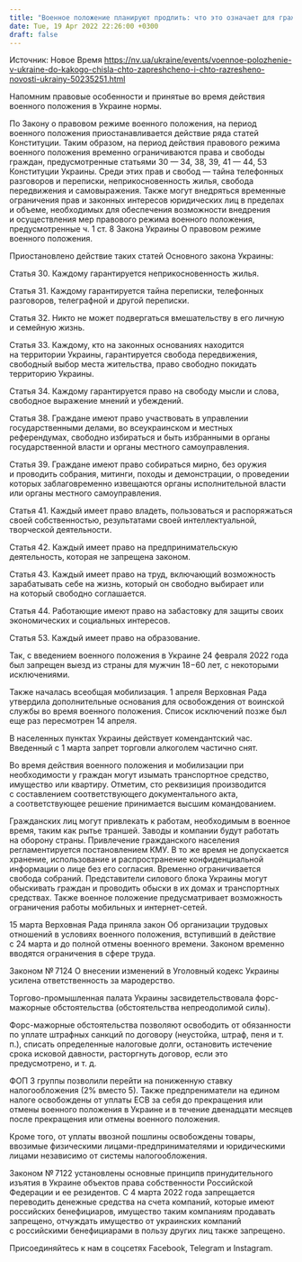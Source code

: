 ```yaml
---
title: "Военное положение планируют продлить: что это означает для граждан Украины"
date: Tue, 19 Apr 2022 22:26:00 +0300
draft: false
---
```

Источник: Новое Время https://nv.ua/ukraine/events/voennoe-polozhenie-v-ukraine-do-kakogo-chisla-chto-zapreshcheno-i-chto-razresheno-novosti-ukrainy-50235251.html


 Напомним правовые особенности и принятые во время действия военного положения в Украине нормы.

По Закону о правовом режиме военного положения, на период военного положения приостанавливается действие ряда статей Конституции. Таким образом, на период действия правового режима военного положения временно ограничиваются права и свободы граждан, предусмотренные статьями 30 — 34, 38, 39, 41 — 44, 53 Конституции Украины. Среди этих прав и свобод — тайна телефонных разговоров и переписки, неприкосновенность жилья, свобода передвижения и самовыражения. Также могут внедряться временные ограничения прав и законных интересов юридических лиц в пределах и объеме, необходимых для обеспечения возможности внедрения и осуществления мер правового режима военного положения, предусмотренные ч. 1 ст. 8 Закона Украины О правовом режиме военного положения.

Приостановлено действие таких статей Основного закона Украины:

Статья 30. Каждому гарантируется неприкосновенность жилья.

Статья 31. Каждому гарантируется тайна переписки, телефонных разговоров, телеграфной и другой переписки.

Статья 32. Никто не может подвергаться вмешательству в его личную и семейную жизнь.

Статья 33. Каждому, кто на законных основаниях находится на территории Украины, гарантируется свобода передвижения, свободный выбор места жительства, право свободно покидать территорию Украины.

Статья 34. Каждому гарантируется право на свободу мысли и слова, свободное выражение мнений и убеждений.

Статья 38. Граждане имеют право участвовать в управлении государственными делами, во всеукраинском и местных референдумах, свободно избираться и быть избранными в органы государственной власти и органы местного самоуправления.

Статья 39. Граждане имеют право собираться мирно, без оружия и проводить собрания, митинги, походы и демонстрации, о проведении которых заблаговременно извещаются органы исполнительной власти или органы местного самоуправления.

Статья 41. Каждый имеет право владеть, пользоваться и распоряжаться своей собственностью, результатами своей интеллектуальной, творческой деятельности.

Статья 42. Каждый имеет право на предпринимательскую деятельность, которая не запрещена законом.

Статья 43. Каждый имеет право на труд, включающий возможность зарабатывать себе на жизнь, который он свободно выбирает или на который свободно соглашается.

Статья 44. Работающие имеют право на забастовку для защиты своих экономических и социальных интересов.

Статья 53. Каждый имеет право на образование.

Так, с введением военного положения в Украине 24 февраля 2022 года был запрещен выезд из страны для мужчин 18−60 лет, с некоторыми исключениями.

Также началась всеобщая мобилизация. 1 апреля Верховная Рада утвердила дополнительные основания для освобождения от воинской службы во время военного положения. Список исключений позже был еще раз пересмотрен 14 апреля.

В населенных пунктах Украины действует комендантский час. Введенный с 1 марта запрет торговли алкоголем частично снят.

Во время действия военного положения и мобилизации при необходимости у граждан могут изымать транспортное средство, имущество или квартиру. Отметим, сто реквизиция производится с составлением соответствующего документального акта, а соответствующее решение принимается высшим командованием.

Гражданских лиц могут привлекать к работам, необходимым в военное время, таким как рытье траншей. Заводы и компании будут работать на оборону страны. Привлечение гражданского населения регламентируется постановлением КМУ. В то же время не допускается хранение, использование и распространение конфиденциальной информации о лице без его согласия. Временно ограничивается свобода собраний. Представители силового блока Украины могут обыскивать граждан и проводить обыски в их домах и транспортных средствах. Также военное положение предусматривает возможность ограничения работы мобильных и интернет-сетей.

 15 марта Верховная Рада приняла закон Об организации трудовых отношений в условиях военного положения, вступивший в действие с 24 марта и до полной отмены военного времени. Законом временно вводятся ограничения в сфере труда.

 Законом № 7124 О внесении изменений в Уголовный кодекс Украины усилена ответственность за мародерство.

 Торгово-промышленная палата Украины засвидетельствовала форс-мажорные обстоятельства (обстоятельства непреодолимой силы).

Форс-мажорные обстоятельства позволяют освободить от обязанности по уплате штрафных санкций по договору (неустойка, штраф, пеня и т. п.), списать определенные налоговые долги, остановить истечение срока исковой давности, расторгнуть договор, если это предусмотрено, и т. д.

ФОП 3 группы позволили перейти на пониженную ставку налогообложения (2% вместо 5). Также предпрениматели на едином налоге освобождены от уплаты ЕСВ за себя до прекращения или отмены военного положения в Украине и в течение двенадцати месяцев после прекращения или отмены военного положения.

Кроме того, от уплаты ввозной пошлины освобождены товары, ввозимые физическими лицами-предпринимателями и юридическими лицами независимо от системы налогообложения.

Законом № 7122 установлены основные принципв принудительного изъятия в Украине объектов права собственности Российской Федерации и ее резидентов. С 4 марта 2022 года запрещается переводить денежные средства на счета компаний, которые имеют российских бенефициаров, имущество таким компаниям продавать запрещено, отчуждать имущество от украинских компаний с российскими бенефициарами в пользу других лиц также запрещено.

Присоединяйтесь к нам в соцсетях Facebook, Telegram и Instagram.
